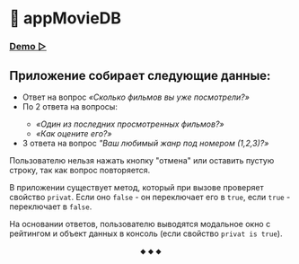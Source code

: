 # 📌 appMovieDB

### [Demo ▻](https://small-tasks.yuliyakalyukh.ru/appMovieDB/appMovieDB.html) 

## Приложение собирает следующие данные:
<ul>
   <li>Ответ на вопрос <i>«Сколько фильмов вы уже посмотрели?»</i></li>
   <li>По 2 ответа на вопросы:</li>
        <ul>
            <li><i>«Один из последних просмотренных фильмов?»</i></li>
            <li><i>«Как оцените его?»</i></li>
        </ul>
   <li>3 ответа на вопрос <i>"Ваш любимый жанр под номером (1,2,3)?»</i></li>
</ul>


Пользователю нельзя  нажать кнопку "отмена" или оставить пустую строку, так как вопрос повторяется.

В приложении существует метод, который при вызове проверяет свойство `privat`. Если оно `false` - он переключает его в `true`, если `true` - переключает в `false`.

На основании ответов, пользователю выводятся модальное окно с рейтингом и объект данных в консоль (если свойство `privat is true`).
<p align="center">⬥ ⬥ ⬥</p>
